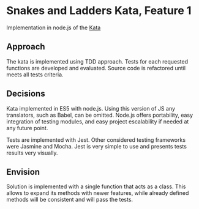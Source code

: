 # Snakes and Ladders Kata, Feature 1

Implementation in node.js of the [Kata](http://agilekatas.co.uk/katas/SnakesAndLadders-Kata)

## Approach
The kata is implemented using TDD approach. Tests for each requested functions are developed and evaluated. Source code is refactored until meets all tests criteria.


## Decisions
Kata implemented in ES5 with node.js. Using this version of JS any translators, such as Babel, can be omitted. Node.js offers portability, easy integration of testing modules, and easy project escalability if needed at any future point. 

Tests are implemented with Jest. Other considered testing frameworks were Jasmine and Mocha. Jest is very simple to use and presents tests results very visually.

## Envision
Solution is implemented with a single function that acts as a class. This allows to expand its methods with newer features, while already defined methods will be consistent and will pass the tests.

